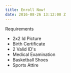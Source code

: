 ```yaml
---
title: Enroll Now!
date: 2016-08-26 13:12:00 Z
---
```


Requirements
* 2x2 Id Picture
* Birth Certificate
* 2 Valid ID's
* Medical Examination
* Basketball Shoes
* Sports Attire
